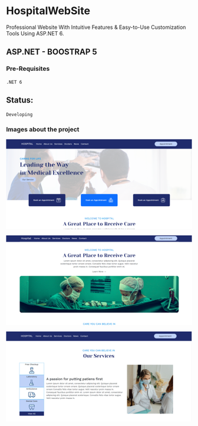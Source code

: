 # HospitalWebSite
Professional Website With Intuitive Features & Easy-to-Use Customization Tools Using ASP.NET 6.

## ASP.NET - BOOSTRAP 5
### Pre-Requisites
`.NET 6` 

## Status:
`Developing`

### Images about the project
![alt text](https://github.com/Nor-Mand/HospitalWebSite/blob/master/HospitalWebSite/wwwroot/images/project/picture_1.png)

![alt text](https://github.com/Nor-Mand/HospitalWebSite/blob/master/HospitalWebSite/wwwroot/images/picture_1.png)

![alt text](https://github.com/Nor-Mand/HospitalWebSite/blob/master/HospitalWebSite/wwwroot/images/project/picture_3.png)
